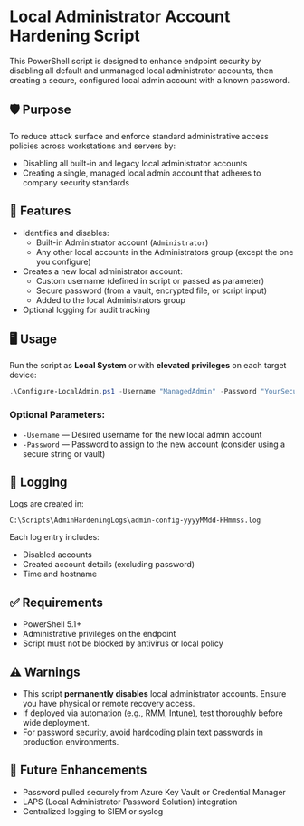 # Local Administrator Account Hardening Script

This PowerShell script is designed to enhance endpoint security by disabling all default and unmanaged local administrator accounts, then creating a secure, configured local admin account with a known password.

## 🛡️ Purpose

To reduce attack surface and enforce standard administrative access policies across workstations and servers by:
- Disabling all built-in and legacy local administrator accounts
- Creating a single, managed local admin account that adheres to company security standards

## 🔧 Features

- Identifies and disables:
  - Built-in Administrator account (`Administrator`)
  - Any other local accounts in the Administrators group (except the one you configure)
- Creates a new local administrator account:
  - Custom username (defined in script or passed as parameter)
  - Secure password (from a vault, encrypted file, or script input)
  - Added to the local Administrators group
- Optional logging for audit tracking

## 🖥️ Usage

Run the script as **Local System** or with **elevated privileges** on each target device:

```powershell
.\Configure-LocalAdmin.ps1 -Username "ManagedAdmin" -Password "YourSecurePassword123!"
```

### Optional Parameters:
- `-Username` — Desired username for the new local admin account
- `-Password` — Password to assign to the new account (consider using a secure string or vault)

## 📁 Logging

Logs are created in:

```
C:\Scripts\AdminHardeningLogs\admin-config-yyyyMMdd-HHmmss.log
```

Each log entry includes:
- Disabled accounts
- Created account details (excluding password)
- Time and hostname

## ✅ Requirements

- PowerShell 5.1+
- Administrative privileges on the endpoint
- Script must not be blocked by antivirus or local policy

## ⚠️ Warnings

- This script **permanently disables** local administrator accounts. Ensure you have physical or remote recovery access.
- If deployed via automation (e.g., RMM, Intune), test thoroughly before wide deployment.
- For password security, avoid hardcoding plain text passwords in production environments.

## 📌 Future Enhancements

- Password pulled securely from Azure Key Vault or Credential Manager
- LAPS (Local Administrator Password Solution) integration
- Centralized logging to SIEM or syslog

